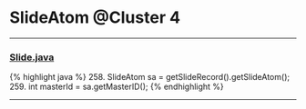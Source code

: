 # SlideAtom @Cluster 4

***

### [Slide.java](https://searchcode.com/codesearch/view/97394313/)
{% highlight java %}
258. SlideAtom sa = getSlideRecord().getSlideAtom();
259. int masterId = sa.getMasterID();
{% endhighlight %}

***

